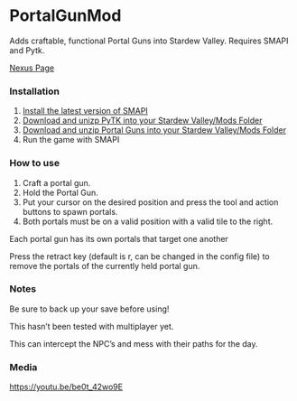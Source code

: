 # PortalGunMod
Adds craftable, functional Portal Guns into Stardew Valley. Requires SMAPI and Pytk.

[Nexus Page](https://www.nexusmods.com/stardewvalley/mods/3049)

### Installation
1. [Install the latest version of SMAPI](https://smapi.io)
2. [Download and unizp PyTK into your Stardew Valley/Mods Folder](https://www.nexusmods.com/stardewvalley/mods/1726)
3. [Download and unzip Portal Guns into your Stardew Valley/Mods Folder](https://www.nexusmods.com/stardewvalley/mods/3049)
4. Run the game with SMAPI

### How to use
1. Craft a portal gun. 
2. Hold the Portal Gun.
3. Put your cursor on the desired position and press the tool and action buttons to spawn portals.
4. Both portals must be on a valid position with a valid tile to the right.

Each portal gun has its own portals that target one another

Press the retract key (default is r, can be changed in the config file) to remove the portals of the currently held portal gun.

### Notes
Be sure to back up your save before using!

This hasn’t been tested with multiplayer yet.

This can intercept the NPC’s and mess with their paths for the day.

### Media
https://youtu.be/be0t_42wo9E
